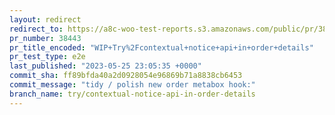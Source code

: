 ```yaml
---
layout: redirect
redirect_to: https://a8c-woo-test-reports.s3.amazonaws.com/public/pr/38443/e2e/index.html
pr_number: 38443
pr_title_encoded: "WIP+Try%2Fcontextual+notice+api+in+order+details"
pr_test_type: e2e
last_published: "2023-05-25 23:05:35 +0000"
commit_sha: ff89bfda40a2d0928054e96869b71a8838cb6453
commit_message: "tidy / polish new order metabox hook:"
branch_name: try/contextual-notice-api-in-order-details
---
```

